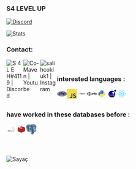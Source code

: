 
### S4 LEVEL UP

[![Discord](https://img.shields.io/discord/811163975700971540?label=Discord&logo=Discord)][discord]
 



![Stats](https://github-readme-stats.vercel.app/api?username=cokluk&show_icons=true&count_private=true)

### Contact:
 
[<img align="left" alt="S 4 L E H#4119 | Discord" width="44px" src="https://i.ibb.co/YtNhB1V/icons8-discord-new-logo-48.png" />][discord]
[<img align="left" alt="Co-Maven | Youtube" width="44px" src="https://img.icons8.com/color/2x/youtube-play.png" />][youtube]
[<img align="left" alt="salihcokluk1 | Instagram" width="44px" src="https://i.ibb.co/tz8skHM/icons8-instagram-48.png" />][instagram]

<br />

### interested languages  :

<img align="left" alt="Php" width="26px" src="https://raw.githubusercontent.com/github/explore/80688e429a7d4ef2fca1e82350fe8e3517d3494d/topics/php/php.png" />
<img align="left" alt="JavaScript" width="26px" src="https://raw.githubusercontent.com/github/explore/80688e429a7d4ef2fca1e82350fe8e3517d3494d/topics/javascript/javascript.png" />
<img align="left" alt="Jquery" width="26px" src="https://raw.githubusercontent.com/github/explore/80688e429a7d4ef2fca1e82350fe8e3517d3494d/topics/jquery/jquery.png" />
<img align="left" alt="unity c#" width="26px" src="https://raw.githubusercontent.com/github/explore/80688e429a7d4ef2fca1e82350fe8e3517d3494d/topics/unity/unity.png" />

<img align="left" alt="Python" width="26px" src="https://raw.githubusercontent.com/github/explore/80688e429a7d4ef2fca1e82350fe8e3517d3494d/topics/python/python.png" />
<img align="left" alt="Lua" width="26px" src="https://raw.githubusercontent.com/github/explore/80688e429a7d4ef2fca1e82350fe8e3517d3494d/topics/lua/lua.png" />
<img align="left" alt="React" width="26px" src="https://raw.githubusercontent.com/github/explore/80688e429a7d4ef2fca1e82350fe8e3517d3494d/topics/react/react.png" />
 
<br />
<br />

### have worked in these databases before  :
<img align="left" alt="mysql" width="26px" src="https://raw.githubusercontent.com/github/explore/80688e429a7d4ef2fca1e82350fe8e3517d3494d/topics/mysql/mysql.png" />
<img align="left" alt="Redis" width="26px" src="https://raw.githubusercontent.com/github/explore/78df643247d429f6cc873026c0622819ad797942/topics/redis/redis.png" />
<img align="left" alt="Postgresql" width="26px" src="https://raw.githubusercontent.com/github/explore/80688e429a7d4ef2fca1e82350fe8e3517d3494d/topics/postgresql/postgresql.png" />
<br />
<br />
 
[discord]: https://discord.gg/QeFJDamKNS
[instagram]: https://www.instagram.com/salihcokluk1/
[youtube]: https://www.youtube.com/channel/UCPesEua5a0HJW_cXneJUuyg



<br />
<br />
 



![Sayaç](https://profile-counter.glitch.me/cokluk/count.svg)

